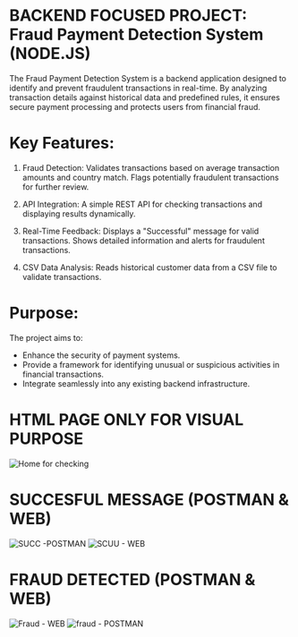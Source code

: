 # BACKEND FOCUSED PROJECT: Fraud Payment Detection System (NODE.JS)
The Fraud Payment Detection System is a backend application designed to identify and prevent fraudulent transactions in real-time. By analyzing transaction details against historical data and predefined rules, it ensures secure payment processing and protects users from financial fraud.
# Key Features:

1. Fraud Detection:
Validates transactions based on average transaction amounts and country match.
Flags potentially fraudulent transactions for further review.

2. API Integration:
A simple REST API for checking transactions and displaying results dynamically.

3. Real-Time Feedback:
Displays a "Successful" message for valid transactions.
Shows detailed information and alerts for fraudulent transactions.

4. CSV Data Analysis:
Reads historical customer data from a CSV file to validate transactions.

# Purpose:
The project aims to:
- Enhance the security of payment systems.
- Provide a framework for identifying unusual or suspicious activities in financial transactions.
- Integrate seamlessly into any existing backend infrastructure.

# HTML PAGE ONLY FOR VISUAL PURPOSE
![Home for checking](https://github.com/user-attachments/assets/06121dc5-30e7-40bb-8145-e1c9a9e2a6e4)

# SUCCESFUL MESSAGE (POSTMAN & WEB)
![SUCC -POSTMAN](https://github.com/user-attachments/assets/cd244e5b-a4fa-42a9-aaf5-6b17c1c9d2cd)
![SCUU - WEB](https://github.com/user-attachments/assets/c6f52020-009d-49aa-be97-4f614038229d)
# FRAUD DETECTED (POSTMAN & WEB)
![Fraud - WEB](https://github.com/user-attachments/assets/b96c0057-500e-48ab-86fa-1d62d268123c)
![fraud - POSTMAN](https://github.com/user-attachments/assets/cf2ba2f0-6020-43c0-a00d-6f17965cdc61)
